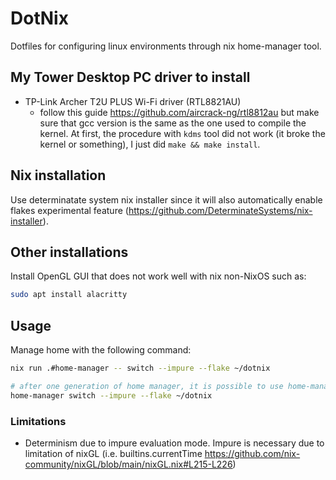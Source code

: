 # DotNix

Dotfiles for configuring linux environments through nix home-manager tool.

## My Tower Desktop PC driver to install
 - TP-Link Archer T2U PLUS Wi-Fi driver (RTL8821AU)
   - follow this guide https://github.com/aircrack-ng/rtl8812au but make sure that gcc version is the same as the one used to compile the kernel. At first, the procedure with `kdms` tool did not work (it broke the kernel or something), I just did `make && make install`.

## Nix installation
Use determinatate system nix installer since it will also automatically enable flakes experimental feature (https://github.com/DeterminateSystems/nix-installer).

## Other installations
Install OpenGL GUI that does not work well with nix non-NixOS such as:
```sh
sudo apt install alacritty
```

## Usage
Manage home with the following command:
```sh
nix run .#home-manager -- switch --impure --flake ~/dotnix

# after one generation of home manager, it is possible to use home-manager directly
home-manager switch --impure --flake ~/dotnix
```

### Limitations
- Determinism due to impure evaluation mode. Impure is necessary due to limitation of nixGL (i.e. builtins.currentTime https://github.com/nix-community/nixGL/blob/main/nixGL.nix#L215-L226)
